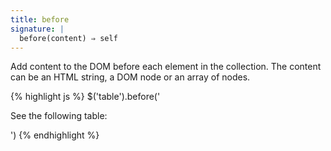 ```yaml
---
title: before
signature: |
  before(content) ⇒ self
---
```


Add content to the DOM before each element in the collection. The content can
be an HTML string, a DOM node or an array of nodes.

{% highlight js %}
$('table').before('<p>See the following table:</p>')
{% endhighlight %}
